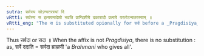 ```yaml
---
sutra: सर्वस्य सोऽन्यतरस्यां दि
vRtti: सर्वस्य स इत्ययमादेशो भवति प्राग्दिशीये दकारादौ प्रत्यये परतोऽन्यतरस्याम् ॥
vRtti_eng: "The स is substituted opionally for सर्व before a _Pragdisiya_ _vibhakti_ beginning with द ॥ "
---
```

Thus सर्वदा or सदा ॥ When the affix is not _Pragdisiya_, there is no substitution : as, सर्वे ददाति = सर्वदा ब्राह्मणी 'a _Brahmani_ who gives all'.
